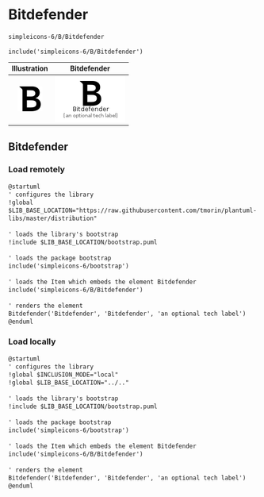 # Bitdefender


```text
simpleicons-6/B/Bitdefender
```

```text
include('simpleicons-6/B/Bitdefender')
```



| Illustration | Bitdefender |
| :---: | :---: |
| ![illustration for Illustration](../../simpleicons-6/B/Bitdefender.png) | ![illustration for Bitdefender](../../simpleicons-6/B/Bitdefender.Local.png) |




## Bitdefender

### Load remotely
```plantuml
@startuml
' configures the library
!global $LIB_BASE_LOCATION="https://raw.githubusercontent.com/tmorin/plantuml-libs/master/distribution"

' loads the library's bootstrap
!include $LIB_BASE_LOCATION/bootstrap.puml

' loads the package bootstrap
include('simpleicons-6/bootstrap')

' loads the Item which embeds the element Bitdefender
include('simpleicons-6/B/Bitdefender')

' renders the element
Bitdefender('Bitdefender', 'Bitdefender', 'an optional tech label')
@enduml
```

### Load locally
```plantuml
@startuml
' configures the library
!global $INCLUSION_MODE="local"
!global $LIB_BASE_LOCATION="../.."

' loads the library's bootstrap
!include $LIB_BASE_LOCATION/bootstrap.puml

' loads the package bootstrap
include('simpleicons-6/bootstrap')

' loads the Item which embeds the element Bitdefender
include('simpleicons-6/B/Bitdefender')

' renders the element
Bitdefender('Bitdefender', 'Bitdefender', 'an optional tech label')
@enduml
```

